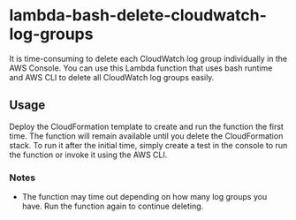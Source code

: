 # lambda-bash-delete-cloudwatch-log-groups

It is time-consuming to delete each CloudWatch log group individually in the AWS Console. You can use this Lambda function that uses bash runtime and AWS CLI to delete all CloudWatch log groups easily.

## Usage

Deploy the CloudFormation template to create and run the function the first time. The function will remain available until you delete the CloudFormation stack. To run it after the initial time, simply create a test in the console to run the function or invoke it using the AWS CLI.

### Notes

- The function may time out depending on how many log groups you have. Run the function again to continue deleting.
